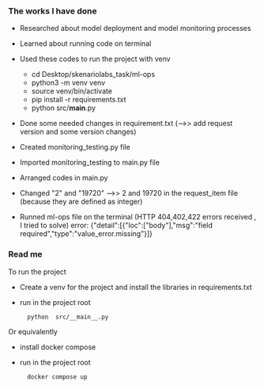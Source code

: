 ### The works I have done

* Researched about model deployment and model monitoring processes

* Learned about running code on terminal

* Used these codes to run the project with venv

    - cd Desktop/skenariolabs_task/ml-ops
    - python3 -m venv venv
    - source venv/bin/activate
    - pip install -r requirements.txt
    - python src/__main__.py

* Done some needed changes in requirement.txt (-->> add request version and some version changes)

* Created monitoring_testing.py file 

* Imported monitoring_testing to main.py file

* Arranged codes in main.py

* Changed "2" and "19720" -->> 2 and 19720 in the request_item file (because they are defined as integer)

* Runned ml-ops file on the terminal (HTTP 404,402,422 errors received , I tried to solve) 
error: {"detail":[{"loc":["body"],"msg":"field required","type":"value_error.missing"}]}


### Read me

To run the project
- Create a venv for the project and install the libraries in requirements.txt
- run in the project root
    
        python  src/__main__.py

Or equivalently
- install docker compose
- run in the project root
    
        docker compose up
  




